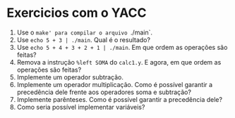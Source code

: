 # Exercicios com o YACC

1. Use o `make' para compilar o arquivo `./main`.
1. Use `echo 5 + 3 | ./main`. Qual é o resultado?
1. Use `echo 5 + 4 + 3 + 2 + 1 | ./main`. Em que ordem as operações são feitas?
1. Remova a instrução `%left SOMA` do `calc1.y`. E agora, em que ordem as
   operações são feitas?
1. Implemente um operador subtração.
1. Implemente um operador multiplicação. Como é possível garantir a precedência
   dele frente aos operadores soma e subtração?
1. Implemente parênteses. Como é possível garantir a precedência dele?
1. Como seria possível implementar variáveis?

